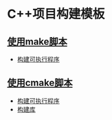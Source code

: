 # C++项目构建模板 

## [使用make脚本](make)
- [构建可执行程序](make/add_executable)

## [使用cmake脚本](cmake)
- [构建可执行程序](cmake/add_executable)
- [构建库](cmake/add_library)

